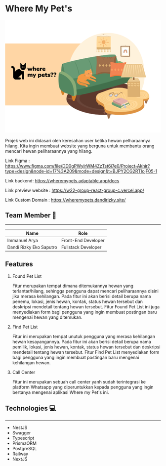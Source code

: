 # Where My Pet's

![WRPLogo](./public/wrp.png)

Projek web ini didasari oleh keresahan user ketika hewan pelharaannya hilang. Kita ingin membuat website yang berguna untuk membantu orang mencari hewan peliharaannya yang hilang.

Link Figma : https://www.figma.com/file/DD0gPWylrWM4ZzTst6i7e0/Project-Akhir?type=design&node-id=17%3A209&mode=design&t=BJPY2CG2RTIojF05-1

Link backend: https://wheremypets.adaptable.app/docs

Link preview website : https://w22-group-react-group-c.vercel.app/

Link Custom Domain : https://wheremypets.dandirizky.site/

## Team Member 🤝

---


| Name                    | Role                |
| ----------------------- | ------------------- |
| Immanuel Arya           | Front-End Developer |
| Dandi Rizky Eko Saputro | Fullstack Developer |

## Features

1. Found Pet List

   Fitur merupakan tempat dimana ditemukannya hewan yang terlantar/hilang, sehingga pengguna dapat mencari peliharaannya disini jika merasa kehilangan. Pada fitur ini akan berisi detail berupa nama penemu, lokasi, jenis hewan, kontak, status hewan tersebut dan deskripsi mendetail tentang hewan tersebut. Fitur Found Pet List ini juga menyediakan form bagi pengguna yang ingin membuat postingan baru mengenai hewan yang ditemukan.

2. Find Pet List

   Fitur ini merupakan tempat unutuk pengguna yang merasa kehilangan hewan kesayangannya. Pada fitur ini akan berisi detail berupa nama pemilik, lokasi, jenis hewan, kontak, status hewan tersebut dan deskripsi mendetail tentang hewan tersebut. Fitur Find Pet List menyediakan form bagi pengguna yang ingin membuat postingan baru mengenai kehilangan hewan.

3. Call Center

   Fitur ini merupakan sebuah call center yanh sudah terintegrasi ke platform Whatsapp yang diperuntukkan kepada pengguna yang ingin bertanya mengenai aplikasi Where my Pet's ini.

## Technologies 💻

---

- NestJS
- Swagger
- Typescript
- PrismaORM
- PostgreSQL
- Railway
- NextJS
